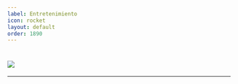 ```yaml
---
label: Entretenimiento
icon: rocket
layout: default
order: 1890
---
```


# ![](https://i.postimg.cc/9fvM7900/banner-items-lcdh-6.png)


---
